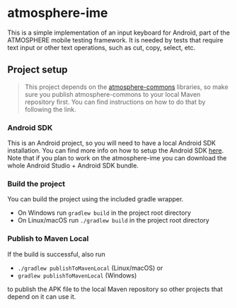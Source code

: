 # atmosphere-ime
This is a simple implementation of an input keyboard for Android, part of the ATMOSPHERE mobile testing framework. It is needed by tests that require text input or other text operations, such as cut, copy, select, etc.

## Project setup
>This project depends on the [atmosphere-commons](https://github.com/MusalaSoft/atmosphere-commons) libraries, so make sure you publish atmosphere-commons to your local Maven repository first. You can find instructions on how to do that by following the link.

### Android SDK
This is an Android project, so you will need to have a local Android SDK installation. You can find more info on how to setup the Android SDK [here][1]. Note that if you plan to work on the atmosphere-ime you can download the whole Android Studio + Android SDK bundle.

### Build the project
You can build the project using the included gradle wrapper.

* On Windows run `gradlew build` in the project root directory
* On Linux/macOS run `./gradlew build` in the project root directory

### Publish to Maven Local
If the build is successful, also run

* `./gradlew publishToMavenLocal` (Linux/macOS) or
* `gradlew publishToMavenLocal` (Windows)

to publish the APK file to the local Maven repository so other projects that depend on it can use it.

[1]: https://github.com/MusalaSoft/atmosphere-docs/blob/master/setup/android_sdk.md
